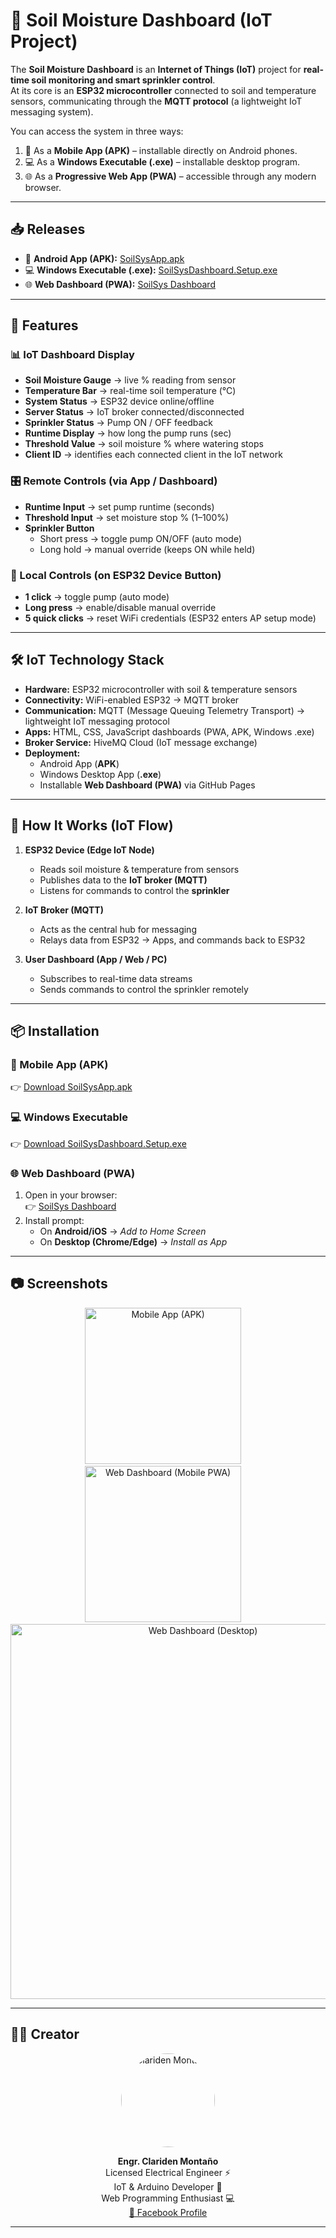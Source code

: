 # 🌱 Soil Moisture Dashboard (IoT Project)

The **Soil Moisture Dashboard** is an **Internet of Things (IoT)** project for **real-time soil monitoring and smart sprinkler control**.  
At its core is an **ESP32 microcontroller** connected to soil and temperature sensors, communicating through the **MQTT protocol** (a lightweight IoT messaging system).  

You can access the system in three ways:  
1. 📱 As a **Mobile App (APK)** – installable directly on Android phones.  
2. 💻 As a **Windows Executable (.exe)** – installable desktop program.  
3. 🌐 As a **Progressive Web App (PWA)** – accessible through any modern browser.  

---

## 📥 Releases

- 📱 **Android App (APK):** [SoilSysApp.apk](https://github.com/mclards/soilsys-dashboard/releases/download/v5.0/SoilSysDashboard.apk)
- 💻 **Windows Executable (.exe):** [SoilSysDashboard.Setup.exe](https://github.com/mclards/soilsys-dashboard/releases/download/v5.1/SoilSysDashboard.Setup.exe)  
- 🌐 **Web Dashboard (PWA):** [SoilSys Dashboard](https://mclards.github.io/soilsys-dashboard/)  

---

## 🚀 Features

### 📊 IoT Dashboard Display
- **Soil Moisture Gauge** → live % reading from sensor  
- **Temperature Bar** → real-time soil temperature (°C)  
- **System Status** → ESP32 device online/offline  
- **Server Status** → IoT broker connected/disconnected  
- **Sprinkler Status** → Pump ON / OFF feedback  
- **Runtime Display** → how long the pump runs (sec)  
- **Threshold Value** → soil moisture % where watering stops  
- **Client ID** → identifies each connected client in the IoT network  

### 🎛 Remote Controls (via App / Dashboard)
- **Runtime Input** → set pump runtime (seconds)  
- **Threshold Input** → set moisture stop % (1–100%)  
- **Sprinkler Button**  
  - Short press → toggle pump ON/OFF (auto mode)  
  - Long hold → manual override (keeps ON while held)  

### 🔘 Local Controls (on ESP32 Device Button)
- **1 click** → toggle pump (auto mode)  
- **Long press** → enable/disable manual override  
- **5 quick clicks** → reset WiFi credentials (ESP32 enters AP setup mode)  

---

## 🛠️ IoT Technology Stack

- **Hardware:** ESP32 microcontroller with soil & temperature sensors  
- **Connectivity:** WiFi-enabled ESP32 → MQTT broker  
- **Communication:** MQTT (Message Queuing Telemetry Transport) → lightweight IoT messaging protocol  
- **Apps:** HTML, CSS, JavaScript dashboards (PWA, APK, Windows .exe)  
- **Broker Service:** HiveMQ Cloud (IoT message exchange)  
- **Deployment:**  
  - Android App (**APK**)  
  - Windows Desktop App (**.exe**)  
  - Installable **Web Dashboard (PWA)** via GitHub Pages  

---

## 🔄 How It Works (IoT Flow)

1. **ESP32 Device (Edge IoT Node)**  
   - Reads soil moisture & temperature from sensors  
   - Publishes data to the **IoT broker (MQTT)**  
   - Listens for commands to control the **sprinkler**  

2. **IoT Broker (MQTT)**  
   - Acts as the central hub for messaging  
   - Relays data from ESP32 → Apps, and commands back to ESP32  

3. **User Dashboard (App / Web / PC)**  
   - Subscribes to real-time data streams  
   - Sends commands to control the sprinkler remotely  

---

## 📦 Installation

### 📱 Mobile App (APK)
👉 [Download SoilSysApp.apk](https://github.com/mclards/soilsys-dashboard/releases/download/v5.0/SoilSysDashboard.apk)  

### 💻 Windows Executable
👉 [Download SoilSysDashboard.Setup.exe](https://github.com/mclards/soilsys-dashboard/releases/download/v5.1/SoilSysDashboard.Setup.exe)  

### 🌐 Web Dashboard (PWA)
1. Open in your browser:  
   👉 [SoilSys Dashboard](https://mclards.github.io/soilsys-dashboard/)  
2. Install prompt:  
   - On **Android/iOS** → *Add to Home Screen*  
   - On **Desktop (Chrome/Edge)** → *Install as App*  

---

## 📷 Screenshots

<p align="center">
  <img src="https://github.com/user-attachments/assets/32e81c14-8fe5-42d2-9e2a-d27e03efa926" alt="Mobile App (APK)" width="250" />
  &nbsp;&nbsp;&nbsp;
  <img src="https://github.com/user-attachments/assets/f2d54dc7-aeec-4afc-a4b1-a28ba8f0bb1d" alt="Web Dashboard (Mobile PWA)" width="250" />
   &nbsp;&nbsp;&nbsp;
  <img src="https://github.com/user-attachments/assets/ffdb51e4-82c2-4ee4-962f-be2bcfffa8f8" alt="Web Dashboard (Desktop)" width="600" />
</p>

---

## 👨‍💻 Creator  

<p align="center">
  <img src="https://avatars.githubusercontent.com/u/00000000?v=4" alt="Clariden Montaño" width="150" style="border-radius:50%;" />
</p>

<p align="center">
  <b>Engr. Clariden Montaño</b><br/>
  Licensed Electrical Engineer ⚡<br/>
  IoT & Arduino Developer 🤖<br/>
  Web Programming Enthusiast 💻<br/>
  <a href="https://www.facebook.com/engr.clard">📘 Facebook Profile</a>
</p>

---
